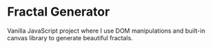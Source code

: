 # Fractal Generator

Vanilla JavaScript project where I use DOM manipulations and built-in canvas library to generate beautiful fractals.
